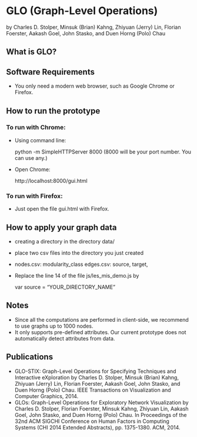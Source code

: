 # GLO (Graph-Level Operations)
by Charles D. Stolper, Minsuk (Brian) Kahng, Zhiyuan (Jerry) Lin, Florian Foerster, Aakash Goel, John Stasko, and Duen Horng (Polo) Chau

## What is GLO?



## Software Requirements

* You only need a modern web browser, such as Google Chrome or Firefox.
 

## How to run the prototype

### To run with Chrome:
* Using command line:

    python -m SimpleHTTPServer 8000 
    (8000 will be your port number. You can use any.)

* Open Chrome:

    http://localhost:8000/gui.html

### To run with Firefox:
* Just open the file gui.html with Firefox.



## How to apply your graph data
* creating a directory in the directory data/
* place two csv files into the directory you just created
* 
    nodes.csv: modularity_class
    edges.csv: source, target,
    
* Replace the line 14 of the file js/les_mis_demo.js by 

    var source = “YOUR_DIRECTORY_NAME”


## Notes
* Since all the computations are performed in client-side, we recommend to use graphs up to 1000 nodes.
* It only supports pre-defined attributes. Our current prototype does not automatically detect attributes from data.


## Publications
* GLO-STIX: Graph-Level Operations for Specifying Techniques and Interactive eXploration by Charles D. Stolper, Minsuk (Brian) Kahng, Zhiyuan (Jerry) Lin, Florian Foerster, Aakash Goel, John Stasko, and Duen Horng (Polo) Chau. IEEE Transactions on Visualization and Computer Graphics, 2014.
* GLOs: Graph-Level Operations for Exploratory Network Visualization by Charles D. Stolper, Florian Foerster, Minsuk Kahng, Zhiyuan Lin, Aakash Goel, John Stasko, and Duen Horng (Polo) Chau. 
In Proceedings of the 32nd ACM SIGCHI Conference on Human Factors in Computing Systems (CHI 2014 Extended Abstracts), pp. 1375-1380. ACM, 2014.
